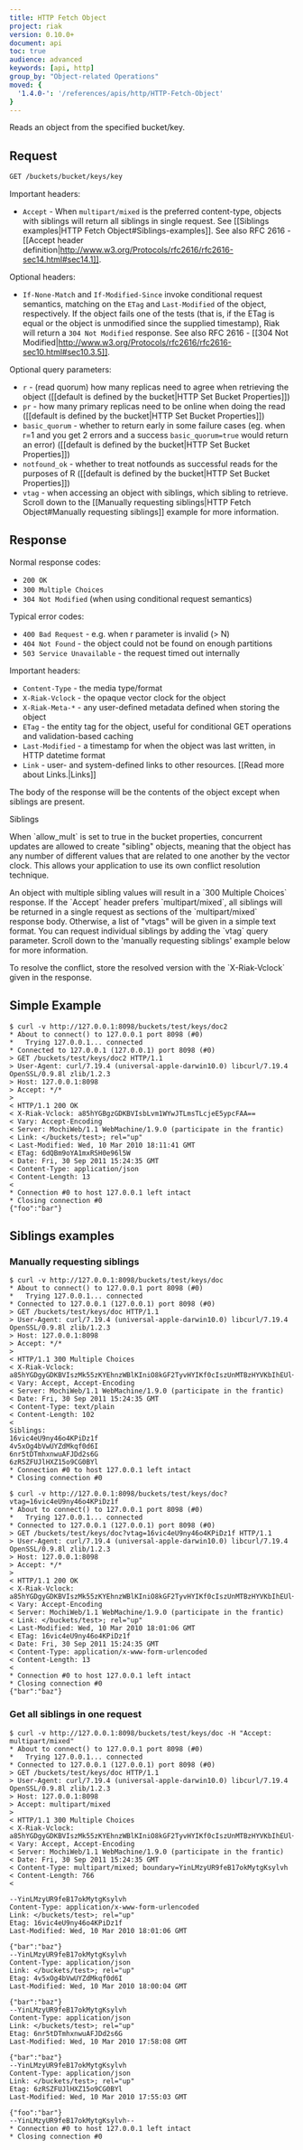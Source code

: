 ```yaml
---
title: HTTP Fetch Object
project: riak
version: 0.10.0+
document: api
toc: true
audience: advanced
keywords: [api, http]
group_by: "Object-related Operations"
moved: {
  '1.4.0-': '/references/apis/http/HTTP-Fetch-Object'
}
---
```


Reads an object from the specified bucket/key.

## Request

```bash
GET /buckets/bucket/keys/key
```

Important headers:

* `Accept` - When `multipart/mixed` is the preferred content-type, objects with
siblings will return all siblings in single request. See [[Siblings examples|HTTP Fetch Object#Siblings-examples]]. See
also RFC 2616 - [[Accept header definition|http://www.w3.org/Protocols/rfc2616/rfc2616-sec14.html#sec14.1]].

Optional headers:

* `If-None-Match` and `If-Modified-Since` invoke conditional request semantics,
matching on the `ETag` and `Last-Modified` of the object, respectively.  If the
object fails one of the tests (that is, if the ETag is equal or the object is
unmodified since the supplied timestamp), Riak will return a `304 Not Modified`
response. See also RFC 2616 - [[304 Not Modified|http://www.w3.org/Protocols/rfc2616/rfc2616-sec10.html#sec10.3.5]].

Optional query parameters:

* `r` - (read quorum) how many replicas need to agree when retrieving the
object ([[default is defined by the bucket|HTTP Set Bucket Properties]])
* `pr` - how many primary replicas need to be online when doing the read
([[default is defined by the bucket|HTTP Set Bucket Properties]])
* `basic_quorum` - whether to return early in some failure cases (eg. when r=1
and you get 2 errors and a success `basic_quorum=true` would return an error)
([[default is defined by the bucket|HTTP Set Bucket Properties]])
* `notfound_ok` - whether to treat notfounds as successful reads for the
purposes of R ([[default is defined by the bucket|HTTP Set Bucket Properties]])
* `vtag` - when accessing an object with siblings, which sibling to retrieve.
Scroll down to the [[Manually requesting siblings|HTTP Fetch Object#Manually requesting siblings]] example for more information.

## Response

Normal response codes:

* `200 OK`
* `300 Multiple Choices`
* `304 Not Modified` (when using conditional request semantics)

Typical error codes:

* `400 Bad Request` - e.g. when r parameter is invalid (> N)
* `404 Not Found` - the object could not be found on enough partitions
* `503 Service Unavailable` - the request timed out internally

Important headers:

* `Content-Type` - the media type/format
* `X-Riak-Vclock` - the opaque vector clock for the object
* `X-Riak-Meta-*` - any user-defined metadata defined when storing the object
* `ETag` - the entity tag for the object, useful for conditional GET operations
and validation-based caching
* `Last-Modified` - a timestamp for when the object was last written, in HTTP
datetime format
* `Link` - user- and system-defined links to other resources. [[Read more about
Links.|Links]]

The body of the response will be the contents of the object except when siblings
are present.

<div class="note"><div class="title">Siblings</div>
<p>When `allow_mult` is set to true in the bucket properties, concurrent updates
are allowed to create "sibling" objects, meaning that the object has any number
of different values that are related to one another by the vector clock.  This
allows your application to use its own conflict resolution technique.</p>

<p>An object with multiple sibling values will result in a `300 Multiple
Choices` response.  If the `Accept` header prefers `multipart/mixed`, all
siblings will be returned in a single request as sections of the
`multipart/mixed` response body.  Otherwise, a list of "vtags" will be given in
a simple text format. You can request individual siblings by adding the `vtag`
query parameter. Scroll down to the 'manually requesting siblings' example below for more information.</p>

<p>To resolve the conflict, store the resolved version with the `X-Riak-Vclock`
given in the response.</p>
</div>

## Simple Example

```curl
$ curl -v http://127.0.0.1:8098/buckets/test/keys/doc2
* About to connect() to 127.0.0.1 port 8098 (#0)
*   Trying 127.0.0.1... connected
* Connected to 127.0.0.1 (127.0.0.1) port 8098 (#0)
> GET /buckets/test/keys/doc2 HTTP/1.1
> User-Agent: curl/7.19.4 (universal-apple-darwin10.0) libcurl/7.19.4 OpenSSL/0.9.8l zlib/1.2.3
> Host: 127.0.0.1:8098
> Accept: */*
>
< HTTP/1.1 200 OK
< X-Riak-Vclock: a85hYGBgzGDKBVIsbLvm1WYwJTLmsTLcjeE5ypcFAA==
< Vary: Accept-Encoding
< Server: MochiWeb/1.1 WebMachine/1.9.0 (participate in the frantic)
< Link: </buckets/test>; rel="up"
< Last-Modified: Wed, 10 Mar 2010 18:11:41 GMT
< ETag: 6dQBm9oYA1mxRSH0e96l5W
< Date: Fri, 30 Sep 2011 15:24:35 GMT
< Content-Type: application/json
< Content-Length: 13
<
* Connection #0 to host 127.0.0.1 left intact
* Closing connection #0
{"foo":"bar"}
```


## Siblings examples

### Manually requesting siblings

```curl
$ curl -v http://127.0.0.1:8098/buckets/test/keys/doc
* About to connect() to 127.0.0.1 port 8098 (#0)
*   Trying 127.0.0.1... connected
* Connected to 127.0.0.1 (127.0.0.1) port 8098 (#0)
> GET /buckets/test/keys/doc HTTP/1.1
> User-Agent: curl/7.19.4 (universal-apple-darwin10.0) libcurl/7.19.4 OpenSSL/0.9.8l zlib/1.2.3
> Host: 127.0.0.1:8098
> Accept: */*
>
< HTTP/1.1 300 Multiple Choices
< X-Riak-Vclock: a85hYGDgyGDKBVIszMk55zKYEhnzWBlKIniO8kGF2TyvHYIKf0cIszUnMTBzHYVKbIhEUl+VK4spDFTPxhHzFyqhEoVQz7wkSAGLMGuz6FSocFIUijE3pt5HlsgCAA==
< Vary: Accept, Accept-Encoding
< Server: MochiWeb/1.1 WebMachine/1.9.0 (participate in the frantic)
< Date: Fri, 30 Sep 2011 15:24:35 GMT
< Content-Type: text/plain
< Content-Length: 102
<
Siblings:
16vic4eU9ny46o4KPiDz1f
4v5xOg4bVwUYZdMkqf0d6I
6nr5tDTmhxnwuAFJDd2s6G
6zRSZFUJlHXZ15o9CG0BYl
* Connection #0 to host 127.0.0.1 left intact
* Closing connection #0
```

```curl
$ curl -v http://127.0.0.1:8098/buckets/test/keys/doc?vtag=16vic4eU9ny46o4KPiDz1f
* About to connect() to 127.0.0.1 port 8098 (#0)
*   Trying 127.0.0.1... connected
* Connected to 127.0.0.1 (127.0.0.1) port 8098 (#0)
> GET /buckets/test/keys/doc?vtag=16vic4eU9ny46o4KPiDz1f HTTP/1.1
> User-Agent: curl/7.19.4 (universal-apple-darwin10.0) libcurl/7.19.4 OpenSSL/0.9.8l zlib/1.2.3
> Host: 127.0.0.1:8098
> Accept: */*
>
< HTTP/1.1 200 OK
< X-Riak-Vclock: a85hYGDgyGDKBVIszMk55zKYEhnzWBlKIniO8kGF2TyvHYIKf0cIszUnMTBzHYVKbIhEUl+VK4spDFTPxhHzFyqhEoVQz7wkSAGLMGuz6FSocFIUijE3pt5HlsgCAA==
< Vary: Accept-Encoding
< Server: MochiWeb/1.1 WebMachine/1.9.0 (participate in the frantic)
< Link: </buckets/test>; rel="up"
< Last-Modified: Wed, 10 Mar 2010 18:01:06 GMT
< ETag: 16vic4eU9ny46o4KPiDz1f
< Date: Fri, 30 Sep 2011 15:24:35 GMT
< Content-Type: application/x-www-form-urlencoded
< Content-Length: 13
<
* Connection #0 to host 127.0.0.1 left intact
* Closing connection #0
{"bar":"baz"}
```

### Get all siblings in one request

```curl
$ curl -v http://127.0.0.1:8098/buckets/test/keys/doc -H "Accept: multipart/mixed"
* About to connect() to 127.0.0.1 port 8098 (#0)
*   Trying 127.0.0.1... connected
* Connected to 127.0.0.1 (127.0.0.1) port 8098 (#0)
> GET /buckets/test/keys/doc HTTP/1.1
> User-Agent: curl/7.19.4 (universal-apple-darwin10.0) libcurl/7.19.4 OpenSSL/0.9.8l zlib/1.2.3
> Host: 127.0.0.1:8098
> Accept: multipart/mixed
>
< HTTP/1.1 300 Multiple Choices
< X-Riak-Vclock: a85hYGDgyGDKBVIszMk55zKYEhnzWBlKIniO8kGF2TyvHYIKf0cIszUnMTBzHYVKbIhEUl+VK4spDFTPxhHzFyqhEoVQz7wkSAGLMGuz6FSocFIUijE3pt5HlsgCAA==
< Vary: Accept, Accept-Encoding
< Server: MochiWeb/1.1 WebMachine/1.9.0 (participate in the frantic)
< Date: Fri, 30 Sep 2011 15:24:35 GMT
< Content-Type: multipart/mixed; boundary=YinLMzyUR9feB17okMytgKsylvh
< Content-Length: 766
<

--YinLMzyUR9feB17okMytgKsylvh
Content-Type: application/x-www-form-urlencoded
Link: </buckets/test>; rel="up"
Etag: 16vic4eU9ny46o4KPiDz1f
Last-Modified: Wed, 10 Mar 2010 18:01:06 GMT

{"bar":"baz"}
--YinLMzyUR9feB17okMytgKsylvh
Content-Type: application/json
Link: </buckets/test>; rel="up"
Etag: 4v5xOg4bVwUYZdMkqf0d6I
Last-Modified: Wed, 10 Mar 2010 18:00:04 GMT

{"bar":"baz"}
--YinLMzyUR9feB17okMytgKsylvh
Content-Type: application/json
Link: </buckets/test>; rel="up"
Etag: 6nr5tDTmhxnwuAFJDd2s6G
Last-Modified: Wed, 10 Mar 2010 17:58:08 GMT

{"bar":"baz"}
--YinLMzyUR9feB17okMytgKsylvh
Content-Type: application/json
Link: </buckets/test>; rel="up"
Etag: 6zRSZFUJlHXZ15o9CG0BYl
Last-Modified: Wed, 10 Mar 2010 17:55:03 GMT

{"foo":"bar"}
--YinLMzyUR9feB17okMytgKsylvh--
* Connection #0 to host 127.0.0.1 left intact
* Closing connection #0
```
